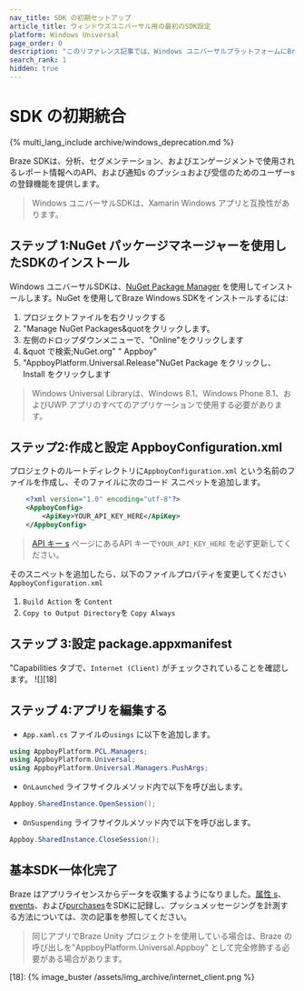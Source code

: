 ```yaml
---
nav_title: SDK の初期セットアップ
article_title: ウィンドウズユニバーサル用の最初のSDK設定
platform: Windows Universal
page_order: 0
description: "このリファレンス記事では、Windows ユニバーサルプラットフォームにBraze SDKを統合するための最初のSDKインテグレーションステップについて説明します。"
search_rank: 1
hidden: true
---
```


# SDK の初期統合
{% multi_lang_include archive/windows_deprecation.md %}

Braze SDKは、分析、セグメンテーション、およびエンゲージメントで使用されるレポート情報へのAPI、および通知s のプッシュおよび受信のためのユーザーs の登録機能を提供します。

>  Windows ユニバーサルSDKは、Xamarin Windows アプリと互換性があります。

## ステップ 1:NuGet パッケージマネージャーを使用したSDKのインストール

Windows ユニバーサルSDKは、[NuGet Package Manager][14] を使用してインストールします。NuGet を使用してBraze Windows SDKをインストールするには:

1. プロジェクトファイルを右クリックする
2. "Manage NuGet Packages&quotをクリックします。
3. 左側のドロップダウンメニューで、"Online"をクリックします
4. &quot で検索;NuGet.org" " Appboy"
5. "AppboyPlatform.Universal.Release"NuGet Package をクリックし、Install をクリックします

>  Windows Universal Libraryは、Windows 8.1、Windows Phone 8.1、およびUWP アプリのすべてのアプリケーションで使用する必要があります。

## ステップ2:作成と設定 AppboyConfiguration.xml

プロジェクトのルートディレクトリに`AppboyConfiguration.xml` という名前のファイルを作成し、そのファイルに次のコード スニペットを追加します。

```xml
    <?xml version="1.0" encoding="utf-8"?>
    <AppboyConfig>
        <ApiKey>YOUR_API_KEY_HERE</ApiKey>
    </AppboyConfig>
```

>  [ API キー s]({{site.baseurl}}/user_guide/administrative/app_settings/api_settings_tab/) ページにあるAPI キーで`YOUR_API_KEY_HERE` を必ず更新してください。

そのスニペットを追加したら、以下のファイルプロパティを変更してください `AppboyConfiguration.xml`

1. `Build Action` を `Content`
2. `Copy to Output Directory`を `Copy Always`

## ステップ 3:設定 package.appxmanifest

"Capabilities タブで、`Internet (Client)` がチェックされていることを確認します。
![][18]

## ステップ 4:アプリを編集する

- `App.xaml.cs` ファイルの`usings` に以下を追加します。

```csharp
using AppboyPlatform.PCL.Managers;
using AppboyPlatform.Universal;
using AppboyPlatform.Universal.Managers.PushArgs;
```

- `OnLaunched` ライフサイクルメソッド内で以下を呼び出します。

```csharp
Appboy.SharedInstance.OpenSession();
```

- `OnSuspending` ライフサイクルメソッド内で以下を呼び出します。

```csharp
Appboy.SharedInstance.CloseSession();
```

## 基本SDK一体化完了

Braze はアプリライセンスからデータを収集するようになりました。[属性 s]({{site.baseurl}}/developer_guide/platform_integration_guides/windows_universal/analytics/setting_custom_attributes/)、[events]({{site.baseurl}}/developer_guide/platform_integration_guides/windows_universal/analytics/logging_custom_events)、および[purchases]({{site.baseurl}}/developer_guide/platform_integration_guides/windows_universal/analytics/logging_purchases)をSDKに記録し、プッシュメッセージングを計測する方法については、次の記事を参照してください。

>  同じアプリでBraze Unity プロジェクトを使用している場合は、Braze の呼び出しを"AppboyPlatform.Universal.Appboy" として完全修飾する必要がある場合があります。

[14]: http://www.nuget.org/
[18]: {% image_buster /assets/img_archive/internet_client.png %}
